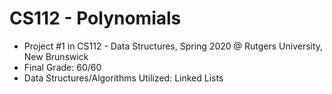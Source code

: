 # CS112 - Polynomials
- Project #1 in CS112 - Data Structures, Spring 2020 @ Rutgers University, New Brunswick
- Final Grade: 60/60
- Data Structures/Algorithms Utilized: Linked Lists
